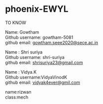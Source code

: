 # phoenix-EWYL
TO KNOW


Name: Gowtham <br>
Github username: gowtham-5081<br>
github email: gowtham.seee2020@sece.ac.in<br>



Name : Shri suriya <br>
Github username: shri-suriya<br>
github email: shrisuriya23@gmail.com<br>


Name : Vidya.K <br>
Github username:VidyaVinodK<br>
github email: vidyak4ever@gmil.com<br>




name:rizwan <br>
class:mech<br>
